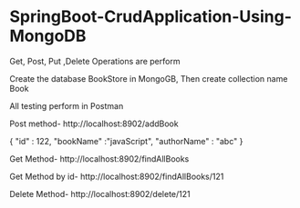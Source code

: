 # SpringBoot-CrudApplication-Using-MongoDB
Get, Post, Put ,Delete Operations are perform

Create the database BookStore in MongoGB, Then create collection name Book

All testing perform in  Postman

Post method- http://localhost:8902/addBook

 {
"id"  : 122,
"bookName"  :"javaScript",
"authorName" : "abc"
}

Get Method- http://localhost:8902/findAllBooks

Get Method by id- http://localhost:8902/findAllBooks/121

Delete Method- http://localhost:8902/delete/121


